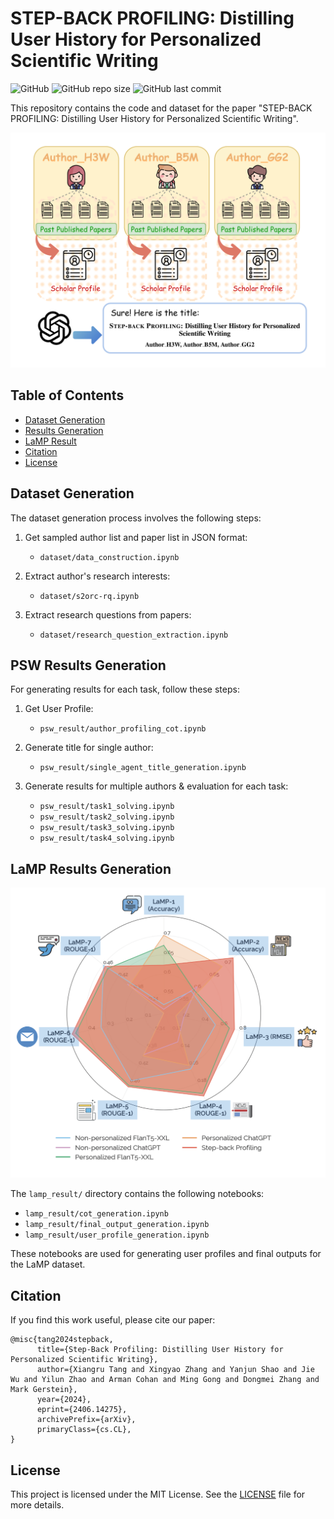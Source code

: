 # STEP-BACK PROFILING: Distilling User History for Personalized Scientific Writing

![GitHub](https://img.shields.io/github/license/gersteinlab/step-back-profiling)
![GitHub repo size](https://img.shields.io/github/repo-size/gersteinlab/step-back-profiling)
![GitHub last commit](https://img.shields.io/github/last-commit/gersteinlab/step-back-profiling)

This repository contains the code and dataset for the paper "STEP-BACK PROFILING: Distilling User History for Personalized Scientific Writing".

![Overview](assets/step-back.png)

## Table of Contents
- [Dataset Generation](#dataset-generation)
- [Results Generation](#results-generation)
- [LaMP Result](#lamp-result)
- [Citation](#citation)
- [License](#license)

## Dataset Generation

The dataset generation process involves the following steps:

1. Get sampled author list and paper list in JSON format:
   - `dataset/data_construction.ipynb`

2. Extract author's research interests:
   - `dataset/s2orc-rq.ipynb`

3. Extract research questions from papers:
   - `dataset/research_question_extraction.ipynb`

## PSW Results Generation

For generating results for each task, follow these steps:

1. Get User Profile:
   - `psw_result/author_profiling_cot.ipynb`

2. Generate title for single author:
   - `psw_result/single_agent_title_generation.ipynb`

3. Generate results for multiple authors & evaluation for each task:
   - `psw_result/task1_solving.ipynb`
   - `psw_result/task2_solving.ipynb`
   - `psw_result/task3_solving.ipynb`
   - `psw_result/task4_solving.ipynb`

## LaMP Results Generation

![LaMP](assets/LaMP_radar_chart.png)

The `lamp_result/` directory contains the following notebooks:

- `lamp_result/cot_generation.ipynb`
- `lamp_result/final_output_generation.ipynb`
- `lamp_result/user_profile_generation.ipynb`

These notebooks are used for generating user profiles and final outputs for the LaMP dataset.

## Citation

If you find this work useful, please cite our paper:

```
@misc{tang2024stepback,
      title={Step-Back Profiling: Distilling User History for Personalized Scientific Writing}, 
      author={Xiangru Tang and Xingyao Zhang and Yanjun Shao and Jie Wu and Yilun Zhao and Arman Cohan and Ming Gong and Dongmei Zhang and Mark Gerstein},
      year={2024},
      eprint={2406.14275},
      archivePrefix={arXiv},
      primaryClass={cs.CL},
}
```

## License

This project is licensed under the MIT License. See the [LICENSE](LICENSE) file for more details.
